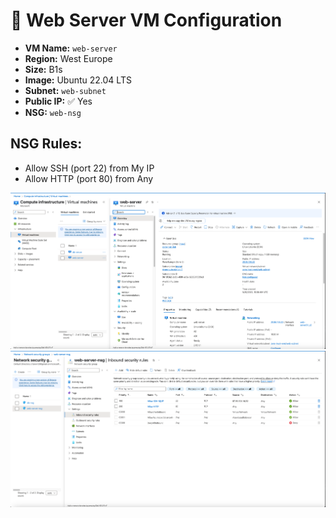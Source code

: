 # 🔹 Web Server VM Configuration

- **VM Name:** `web-server`
- **Region:** West Europe
- **Size:** B1s
- **Image:** Ubuntu 22.04 LTS
- **Subnet:** `web-subnet`
- **Public IP:** ✅ Yes
- **NSG:** `web-nsg`

## NSG Rules:
- Allow SSH (port 22) from My IP
- Allow HTTP (port 80) from Any

![Web VM Overview](../screenshots/vm-overview-web.png)
![NSG Web Rules](../screenshots/nsg-web.png)